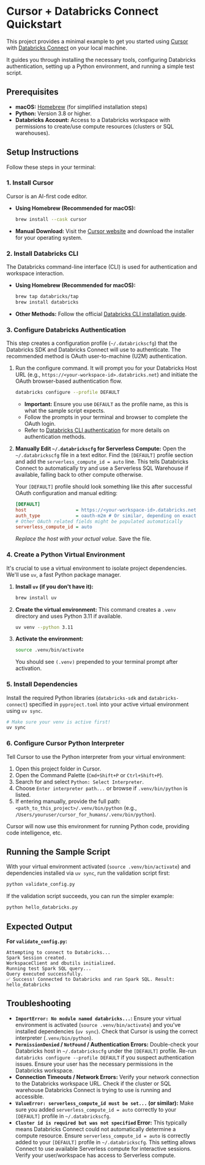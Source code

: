 # Cursor + Databricks Connect Quickstart

This project provides a minimal example to get you started using [Cursor](https://cursor.com/) with [Databricks Connect](https://docs.databricks.com/en/dev-tools/databricks-connect/index.html) on your local machine.

It guides you through installing the necessary tools, configuring Databricks authentication, setting up a Python environment, and running a simple test script.

## Prerequisites

*   **macOS:** [Homebrew](https://brew.sh/) (for simplified installation steps)
*   **Python:** Version 3.8 or higher.
*   **Databricks Account:** Access to a Databricks workspace with permissions to create/use compute resources (clusters or SQL warehouses).

## Setup Instructions

Follow these steps in your terminal:

### 1. Install Cursor

Cursor is an AI-first code editor.

*   **Using Homebrew (Recommended for macOS):**
    ```bash
    brew install --cask cursor
    ```
*   **Manual Download:**
    Visit the [Cursor website](https://cursor.com/) and download the installer for your operating system.

### 2. Install Databricks CLI

The Databricks command-line interface (CLI) is used for authentication and workspace interaction.

*   **Using Homebrew (Recommended for macOS):**
    ```bash
    brew tap databricks/tap
    brew install databricks
    ```
*   **Other Methods:**
    Follow the official [Databricks CLI installation guide](https://docs.databricks.com/en/dev-tools/cli/install.html).

### 3. Configure Databricks Authentication

This step creates a configuration profile (`~/.databrickscfg`) that the Databricks SDK and Databricks Connect will use to authenticate. The recommended method is OAuth user-to-machine (U2M) authentication.

1.  Run the configure command. It will prompt you for your Databricks Host URL (e.g., `https://<your-workspace-id>.databricks.net`) and initiate the OAuth browser-based authentication flow.
    ```bash
    databricks configure --profile DEFAULT
    ```
    *   **Important:** Ensure you use `DEFAULT` as the profile name, as this is what the sample script expects.
    *   Follow the prompts in your terminal and browser to complete the OAuth login.
    *   Refer to [Databricks CLI authentication](https://docs.databricks.com/en/dev-tools/cli/authentication.html) for more details on authentication methods.

2.  **Manually Edit `~/.databrickscfg` for Serverless Compute:**
    Open the `~/.databrickscfg` file in a text editor. Find the `[DEFAULT]` profile section and add the `serverless_compute_id = auto` line. This tells Databricks Connect to automatically try and use a Serverless SQL Warehouse if available, falling back to other compute otherwise.

    Your `[DEFAULT]` profile should look something like this after successful OAuth configuration and manual editing:
    ```ini
    [DEFAULT]
    host                  = https://<your-workspace-id>.databricks.net
    auth_type             = oauth-m2m # Or similar, depending on exact flow
    # Other OAuth related fields might be populated automatically
    serverless_compute_id = auto
    ```
    *Replace the host with your actual value.* Save the file.

### 4. Create a Python Virtual Environment

It's crucial to use a virtual environment to isolate project dependencies. We'll use `uv`, a fast Python package manager.

1.  **Install `uv` (if you don't have it):**
    ```bash
    brew install uv
    ```

2.  **Create the virtual environment:**
    This command creates a `.venv` directory and uses Python 3.11 if available.
    ```bash
    uv venv --python 3.11
    ```

3.  **Activate the environment:**
    ```bash
    source .venv/bin/activate
    ```
    You should see `(.venv)` prepended to your terminal prompt after activation.

### 5. Install Dependencies

Install the required Python libraries (`databricks-sdk` and `databricks-connect`) specified in `pyproject.toml` into your active virtual environment using `uv sync`.

```bash
# Make sure your venv is active first!
uv sync
```

### 6. Configure Cursor Python Interpreter

Tell Cursor to use the Python interpreter from your virtual environment:

1.  Open this project folder in Cursor.
2.  Open the Command Palette (`Cmd+Shift+P` or `Ctrl+Shift+P`).
3.  Search for and select `Python: Select Interpreter`.
4.  Choose `Enter interpreter path...` or browse if `.venv/bin/python` is listed.
5.  If entering manually, provide the full path: `<path_to_this_project>/.venv/bin/python` (e.g., `/Users/youruser/cursor_for_humans/.venv/bin/python`).

Cursor will now use this environment for running Python code, providing code intelligence, etc.

## Running the Sample Script

With your virtual environment activated (`source .venv/bin/activate`) and dependencies installed via `uv sync`, run the validation script first:

```bash
python validate_config.py
```

If the validation script succeeds, you can run the simpler example:

```bash
python hello_databricks.py
```

## Expected Output

**For `validate_config.py`:**
```
Attempting to connect to Databricks...
Spark Session created.
WorkspaceClient and dbutils initialized.
Running test Spark SQL query...
Query executed successfully.
✅ Success! Connected to Databricks and ran Spark SQL. Result: hello_databricks
```

## Troubleshooting

*   **`ImportError: No module named databricks...`:** Ensure your virtual environment is activated (`source .venv/bin/activate`) and you've installed dependencies (`uv sync`). Check that Cursor is using the correct interpreter (`.venv/bin/python`).
*   **`PermissionDenied` / `NotFound` / Authentication Errors:** Double-check your Databricks host in `~/.databrickscfg` under the `[DEFAULT]` profile. Re-run `databricks configure --profile DEFAULT` if you suspect authentication issues. Ensure your user has the necessary permissions in the Databricks workspace.
*   **Connection Timeouts / Network Errors:** Verify your network connection to the Databricks workspace URL. Check if the cluster or SQL warehouse Databricks Connect is trying to use is running and accessible.
*   **`ValueError: serverless_compute_id must be set...` (or similar):** Make sure you added `serverless_compute_id = auto` correctly to your `[DEFAULT]` profile in `~/.databrickscfg`.
*   **`Cluster id is required but was not specified` Error:** This typically means Databricks Connect could not automatically determine a compute resource. Ensure `serverless_compute_id = auto` is correctly added to your `[DEFAULT]` profile in `~/.databrickscfg`. This setting allows Connect to use available Serverless compute for interactive sessions. Verify your user/workspace has access to Serverless compute. 